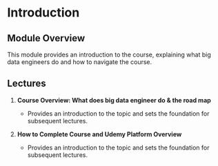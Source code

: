 # Introduction

## Module Overview

This module provides an introduction to the course, explaining what big data engineers do and how to navigate the course.

## Lectures

1. **Course Overview: What does big data engineer do & the road map**
   - Provides an introduction to the topic and sets the foundation for subsequent lectures.

2. **How to Complete Course and Udemy Platform Overview**
   - Provides an introduction to the topic and sets the foundation for subsequent lectures.

